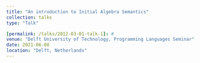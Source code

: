 ```yaml
---
title: "An introduction to Initial Algebra Semantics"
collection: talks
type: "Talk"

[permalink: /talks/2012-03-01-talk-1]: #
venue: "Delft University of Technology, Programming Languages Seminar"
date: 2021-06-08
location: "Delft, Netherlands"
---
```

